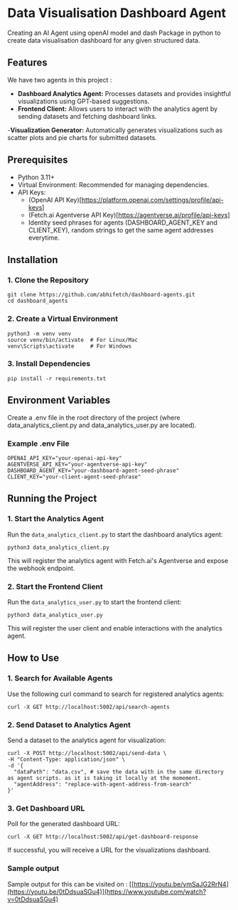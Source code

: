 # Data Visualisation Dashboard Agent

Creating an AI Agent using openAI model and dash Package in python to create data visualisation dashboard for any given structured data.

## Features

We have two agents in this project : 

- **Dashboard Analytics Agent:** Processes datasets and provides insightful visualizations using GPT-based suggestions.
- **Frontend Client:** Allows users to interact with the analytics agent by sending datasets and fetching dashboard links.



-**Visualization Generator:** Automatically generates visualizations such as scatter plots and pie charts for submitted datasets.

## Prerequisites

- Python 3.11+
- Virtual Environment: Recommended for managing dependencies.
- API Keys:
    - (OpenAI API Key)[https://platform.openai.com/settings/profile/api-keys]
    - (Fetch.ai Agentverse API Key)[https://agentverse.ai/profile/api-keys]
    - Identity seed phrases for agents (DASHBOARD_AGENT_KEY and CLIENT_KEY), random strings to get the same agent addresses everytime.

## Installation

### 1. Clone the Repository

```
git clone https://github.com/abhifetch/dashboard-agents.git
cd dashboard_agents
```

### 2. Create a Virtual Environment

```
python3 -m venv venv
source venv/bin/activate  # For Linux/Mac
venv\Scripts\activate     # For Windows
```

### 3. Install Dependencies
```
pip install -r requirements.txt
```

## Environment Variables

Create a .env file in the root directory of the project (where data_analytics_client.py and data_analytics_user.py are located).

### Example .env File

```
OPENAI_API_KEY="your-openai-api-key"
AGENTVERSE_API_KEY="your-agentverse-api-key"
DASHBOARD_AGENT_KEY="your-dashboard-agent-seed-phrase"
CLIENT_KEY="your-client-agent-seed-phrase"
```

## Running the Project

### 1. Start the Analytics Agent

Run the `data_analytics_client.py` to start the dashboard analytics agent:

```
python3 data_analytics_client.py
```
This will register the analytics agent with Fetch.ai's Agentverse and expose the webhook endpoint.

### 2. Start the Frontend Client
Run the `data_analytics_user.py` to start the frontend client:

```
python3 data_analytics_user.py
```
This will register the user client and enable interactions with the analytics agent.

## How to Use
### 1. Search for Available Agents
Use the following curl command to search for registered analytics agents:
```
curl -X GET http://localhost:5002/api/search-agents
```

### 2. Send Dataset to Analytics Agent
Send a dataset to the analytics agent for visualization:
```
curl -X POST http://localhost:5002/api/send-data \
-H "Content-Type: application/json" \
-d '{
  "dataPath": "data.csv", # save the data with in the same directory as agent scripts. as it is taking it locally at the momement.
  "agentAddress": "replace-with-agent-address-from-search"
}'
```

### 3. Get Dashboard URL
Poll for the generated dashboard URL:

```
curl -X GET http://localhost:5002/api/get-dashboard-response
```

If successful, you will receive a URL for the visualizations dashboard.

### Sample output

Sample output for this can be visited on : [[https://youtu.be/vmSaJG2RrN4](https://youtu.be/0tDdsuaSGu4)](https://www.youtube.com/watch?v=0tDdsuaSGu4)



